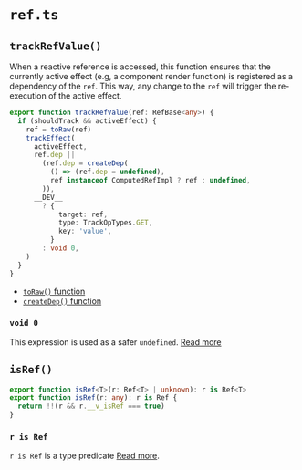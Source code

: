 # `ref.ts`

## `trackRefValue()`

When a reactive reference is accessed, this function ensures that the currently
active effect (e.g, a component render function) is registered as a dependency
of the `ref`. This way, any change to the `ref` will trigger the re-execution 
of the active effect.

```ts
export function trackRefValue(ref: RefBase<any>) {
  if (shouldTrack && activeEffect) {
    ref = toRaw(ref)
    trackEffect(
      activeEffect,
      ref.dep ||
        (ref.dep = createDep(
          () => (ref.dep = undefined),
          ref instanceof ComputedRefImpl ? ref : undefined,
        )),
      __DEV__
        ? {
            target: ref,
            type: TrackOpTypes.GET,
            key: 'value',
          }
        : void 0,
    )
  }
}
```

- [`toRaw()` function](./reactive.ts#toRaw)
- [`createDep()` function](./dep.ts#createDep)

### `void 0`

This expression is used as a safer `undefined`. [Read more](https://stackoverflow.com/questions/5716976/javascript-undefined-vs-void-0)


## `isRef()`

```typescript
export function isRef<T>(r: Ref<T> | unknown): r is Ref<T>
export function isRef(r: any): r is Ref {
  return !!(r && r.__v_isRef === true)
}
```

### `r is Ref`

`r is Ref` is a type predicate [Read more](https://www.typescriptlang.org/docs/handbook/2/narrowing.html#using-type-predicates).